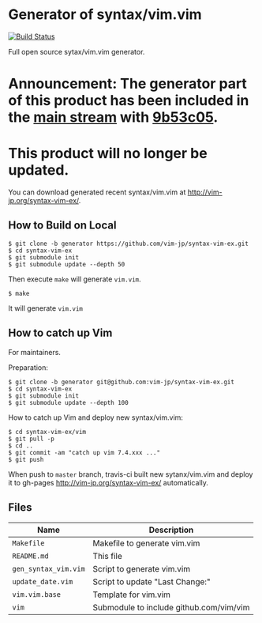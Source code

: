 # Generator of syntax/vim.vim

[![Build Status](https://travis-ci.com/vim-jp/syntax-vim-ex.svg?branch=generator)](https://travis-ci.com/github/vim-jp/syntax-vim-ex)

Full open source sytax/vim.vim generator.

# Announcement: The generator part of this product has been included in the [main stream](https://github.com/vim/vim) with [9b53c05](https://github.com/vim/vim/commit/9b53c052d58f73f2078c61a74622687306e51c17).
# This product will no longer be updated.

You can download generated recent syntax/vim.vim at <http://vim-jp.org/syntax-vim-ex/>.

## How to Build on Local

    $ git clone -b generator https://github.com/vim-jp/syntax-vim-ex.git
    $ cd syntax-vim-ex
    $ git submodule init
    $ git submodule update --depth 50

Then execute `make` will generate `vim.vim`.

    $ make

It will generate `vim.vim`

## How to catch up Vim

For maintainers.

Preparation:

    $ git clone -b generator git@github.com:vim-jp/syntax-vim-ex.git
    $ cd syntax-vim-ex
    $ git submodule init
    $ git submodule update --depth 100

How to catch up Vim and deploy new syntax/vim.vim:

    $ cd syntax-vim-ex/vim
    $ git pull -p
    $ cd ..
    $ git commit -am "catch up vim 7.4.xxx ..."
    $ git push

When push to `master` branch, travis-ci built new sytanx/vim.vim and deploy it
to gh-pages <http://vim-jp.org/syntax-vim-ex/> automatically.

## Files

Name                 |Description
---------------------|------------------------------------------------------
`Makefile`           |Makefile to generate vim.vim
`README.md`          |This file
`gen_syntax_vim.vim` |Script to generate vim.vim
`update_date.vim`    |Script to update "Last Change:"
`vim.vim.base`       |Template for vim.vim
`vim`                |Submodule to include github.com/vim/vim
